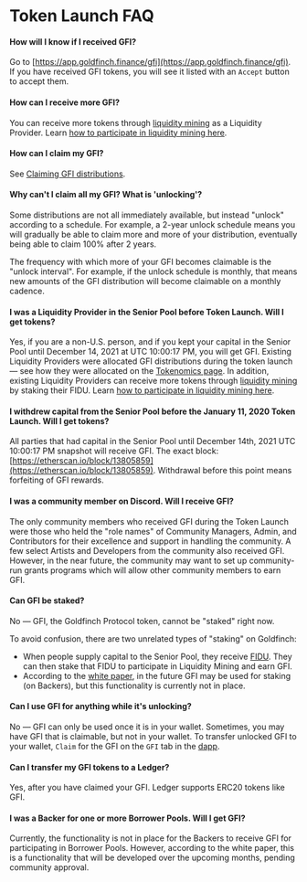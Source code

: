 # Token Launch FAQ

#### How will I know if I received GFI?

Go to [https://app.goldfinch.finance/gfi](https://app.goldfinch.finance/gfi). If you have received GFI tokens, you will see it listed with an `Accept` button to accept them.

#### **How can I receive more GFI?**

You can receive more tokens through [liquidity mining](../protocol-mechanics/senior-pool-liquidity-mining.md) as a Liquidity Provider. Learn [how to participate in liquidity mining here](../guides/participating-in-liquidity-mining.md).&#x20;

#### **How can I claim my GFI?**

See [Claiming GFI distributions](../guides/claiming-gfi-distributions.md).

#### **Why can't I claim all my GFI? What is 'unlocking'?**

Some distributions are not all immediately available, but instead "unlock" according to a schedule. For example, a 2-year unlock schedule means you will gradually be able to claim more and more of your distribution, eventually being able to claim 100% after 2 years.

The frequency with which more of your GFI becomes claimable is the "unlock interval". For example, if the unlock schedule is monthly, that means new amounts of the GFI distribution will become claimable on a monthly cadence.

#### **I was a Liquidity Provider in the Senior Pool before Token Launch. Will I get tokens?**

Yes, if you are a non-U.S. person, and if you kept your capital in the Senior Pool until December 14, 2021 at UTC 10:00:17 PM, you will get GFI. Existing Liquidity Providers were allocated GFI distributions during the token launch —  see how they were allocated on the [Tokenomics page](./). In addition, existing Liquidity Providers can receive more tokens through [liquidity mining](../protocol-mechanics/senior-pool-liquidity-mining.md) by staking their FIDU. Learn [how to participate in liquidity mining here](../guides/participating-in-liquidity-mining.md).&#x20;

#### **I withdrew capital from the Senior Pool before the January 11, 2020 Token Launch. Will I get tokens?**

All parties that had capital in the Senior Pool until December 14th, 2021 UTC 10:00:17 PM snapshot will receive GFI. The exact block: [https://etherscan.io/block/13805859](https://etherscan.io/block/13805859). Withdrawal before this point means forfeiting of GFI rewards.

#### **I was a community member on Discord. Will I receive GFI?**

The only community members who received GFI during the Token Launch were those who held the "role names" of Community Managers, Admin, and Contributors for their excellence and support in handling the community. A few select Artists and Developers from the community also received GFI. However, in the near future, the community may want to set up community-run grants programs which will allow other community members to earn GFI.

#### **Can GFI be staked?**

No — GFI, the Goldfinch Protocol token, cannot be "staked" right now.

To avoid confusion, there are two unrelated types of "staking" on Goldfinch:

* When people supply capital to the Senior Pool, they receive [FIDU](../protocol-mechanics/liquidityproviders.md#fidu). They can then stake that FIDU to participate in Liquidity Mining and earn GFI.
* According to the [white paper](https://goldfinch.finance/goldfinch\_whitepaper.pdf), in the future GFI may be used for staking (on Backers), but this functionality is currently not in place.

#### **Can I use GFI for anything while it's unlocking?**

No — GFI can only be used once it is in your wallet. Sometimes, you may have GFI that is claimable, but not in your wallet. To transfer unlocked GFI to your wallet,  `Claim` for the GFI on the `GFI` tab in the [dapp](https://app.goldfinch.finance).&#x20;

#### **Can I transfer my GFI tokens to a Ledger?**

Yes, after you have claimed your GFI. Ledger supports ERC20 tokens like GFI.

#### **I was a Backer for one or more Borrower Pools. Will I get GFI?**

Currently, the functionality is not in place for the Backers to receive GFI for participating in  Borrower Pools. However, according to the white paper, this is a functionality that will be developed over the upcoming months, pending community approval.&#x20;
